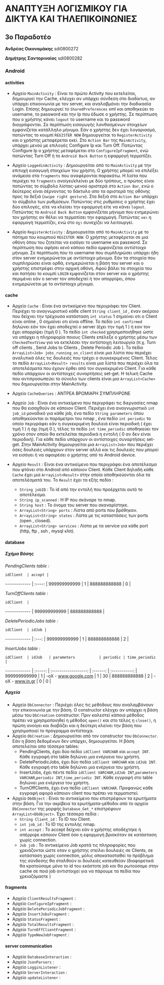 #	ΑΝΑΠΤΥΞΗ ΛΟΓΙΣΜΙΚΟΥ ΓΙΑ ΔΙΚΤΥΑ ΚΑΙ ΤΗΛΕΠΙΚΟΙΝΩΝΙΕΣ 
## 3ο Παραδοτέο

**Ανδρέας Οικονομάκης**	sdi0800272

**Δημήτρης Σαντοριναίος** sdi0800282

### Android

#### activities

  - Αρχείο `MainActivity` : Είναι το πρώτο Activity που εκτελείται, δημιουργεί την Cache, ελέγχει αν υπάρχει σύνδεση στο διαδίκτυο, αν υπάρχει επικοινωνία με τον server, και αναλαβμάνει την διαδικασία Login. Επίσης δημιουργεί το `SharedPreferences` xml και αποθηκεύει το username, το password και την Ip που έδωσε ο χρήστης. Σε περίπτωση που ο χρήστης κάνει `logout` το username και το password διαγράφονται. Σε περίπτωση εισαγωγής λανθασμένων στοιχείων εμφανίζεται κατάλληλο μήνυμα. Εάν ο χρήστης δεν έχει λογαριασμό, πατώντας το κουμπί `REGISTER NOW` δημιουργείται το `RegisterActivity` και ο χρήστης μεταφέρεται εκεί. Στο `Action Bar` της `MainActivity`, υπάρχει μενού με επιλογές Configure Ip και Turn Off. Πατώντας Configure Ip ο χρήστης μεταφέρεται στο `ConfigureIpFragment`, ενώ πατώντας Turn Off ή το `Android Back Button` η εφαρμογή τερματίζει.

  - Αρχείο `LoggedinActivity` : Δημιουργείται από το `MainActivity` με την επιτυχή εισαγωγή στοιχείων του χρήστη. Ο χρήστης μπορεί να επιλέξει ανάμεσα στα `fragments` που αναφέρονται παρακάτω. Η λίστα που περιέχει τα `fragments` ανοίγει/κλείνει με δύο τρόπους, ο πρώτος είναι πατώντας το σύμβολο λίστας-μενού αριστερά στο `Action Bar`, ενώ ο δεύτερος είναι σέρνοντας το δάκτυλο απο τα αριστερά της οθόνης προς τα δεξιά (`swipe right gesture`). Στα δεξιά στο `Action Bar` υπάρχει το σύμβολο των ρυθμίσεων. Πατώντας στις ρυθμίσεις ο χρήστης έχει δύο επιλογές, είτε να κλείσει την εφαρμογή είτε να κάνει `logout`. Πατώντας το `Android Back Button` εμφανίζεται μήνυμα που ενημερώνει τον χρήστης αν θέλει να τερματίσει την εφαρμογή. Πατώντας `ναι` η εφαρμογή τερματίζει, ενώ στο `όχι` συνεχίζει να λειτουργεί.

  - Αρχείο `RegisterActivity` : Δημιουργείται από το `MainActivity` με το πάτημα του κουμπιού `REGISTER NOW`. Ο χρήστης μεταφέρεται σε μια οθόνη όπου του ζητείται να εισάγει το username και password. Σε περίπτωση που αφήσει κενό κάποιο πεδίο εμφανίζεται αντίστοιχο μήνυμα. Σε περίπτωση που το username που συμπληρώσει υπάρχει ήδη στον server ενημερώνεται με αντίστοιχο μήνυμα. Εάν τα στοιχεία που συμπληρώσει είναι ορθά, ενημερώνεται η βάση του server και ο χρήστης επιστρέφει στην αρχική οθόνη. Αφού βάλει τα στοιχεία του και πατήσει το κουμπί `LOGIN` εμφανίζεται στον server και ο χρήστης περιμένει εάν ο server τον αποδεχτεί ή τον απορρίψει, όπου ενημερώνεται με το αντίστοιχο μήνυμα.

#### cache
  - Αρχείο `Cache` : Είναι ένα αντικείμενο που περιγράφει τον Client. Περιέχει το αναγνωριστικό κάθε client `String client_id`  , έναν ακέραιο που δείχνει την τρέχουσα κατάσταση `int status` 1 σημαίνει οτι ο Client είναι online , 0 σημαίνει οτι είναι offline. Το πεδίο `int confirmed` δηλώνει εάν τον έχει αποδεχτεί ο server (έχει την τιμή 1 ) ή εαν τον έχει απορρίψει (τιμή 0 ). Το πεδίο `int checked` χρησιμοποιήθηκε ώστε να υπάρχει η πληροφορία ποιους Clients επέλεξε ο χρήστης μέσω των `CheckedTextView` για να εκτελέσει την αντίστοιχη λειτουργία (π.χ. Turn off clients , Send Jobs to Clients , Delete Periodic Job ). Το πεδίο `ArrayList<Job> jobs_running_on_client` είναι μια λίστα που περιέχει αναλυτικά όλες τις δουλειές που τρέχει ο συγκεκριμένος Client. Τέλος το πεδίο `ΑrrayList<Result> results` είναι μια λίστα που περιέχει όλα τα αποτελέσματα που έχουν έρθει από τον συγκεκριμένο Client. Για κάθε πεδίο υπάρχουν οι αντίστοιχες συναρτήσεις set-get. Η τελική Cache που αντιπροσωπεύει το σύνολο των clients είναι μια `ArrayList<Cache>` που δημιουργείται στην MainActivity. 

  - Αρχείο `CacheQueries` : ΑΝΤΡΕΑ ΒΡΩΜΙΑΡΗ ΣΥΜΠΛΗΡΩΝΕ

  - Αρχείο `Job` : Είναι ένα αντικείμενο που περιγράφει τις διεργασίες nmap που θα εισαχθούν σε κάποιον Client. Περιέχει ένα αναγνωριστικό `int job_id` μοναδικό για κάθε job, ένα πεδίο `String parameters` όπου αποθηκεύονται οι παράμετροι του nmap , ένα πεδίο `int periodic` το οποίο περιγράφει εάν η συγκεκριμένη δουλειά είναι περιοδική ( έχει τιμή 1 ) ή όχι (τιμή 0 ), τέλος το πεδίο `int time_periodic` αποθηκεύει τον χρόνο στον οποίο θα εκτελείται περιοδικά η εντολή ( 0 αν δεν είναι περιοδική). Για κάθε πεδίο υπάρχουν οι αντίστοιχες συναρτήσεις set-get. Στην MainActivity δημιουργείται μια `ArrayList<Job>` που περιέχει όσες δουλειές υπάρχουν στον server αλλά και τις δουλειές που μπορεί να εισάγει ή να αφαιρέσει ο χρήστης από το Android device.

  - Αρχείο `Result` : Είναι ένα αντικείμενο που περιγράφει ένα αποτέλεσμα που φτάνει στο Android από κάποιον Client. Κάθε Client δηλαδή κάθε `Cache` έχει μια `ArrayList<Result>` στην οποία αποθηκεύονται όλα τα αποτελέσματά του. Το `Result` έχει τα εξής πεδία : 
    - `String jobID` : Το id από την εντολή που προέρχεται αυτό το αποτέλεσμα.
    - `String ip_scanned` : Η IP που σκάναρε το nmap.
    - `String host` : Το όνομα του server που σκαναρίστηκε.
    - `ArrayList<String> ports` : Λίστα από ports που βρέθηκαν.
    - `ArrayList<String> states` : Λίστα με τις καταστάσεις των ports (open , closed).
    - `ArrayList<String> services` : Λίστα με τα service για κάθε port (http, ftp , ssh , mysql κλπ).

#### database

##### Σχήμα Βάσης
  *PendingClients table :*

    idClient  | accept |
------------- | :----: |
999999999999  | 1      |
888888888888  | 0      |

  *TurnOffClients table :*

    idClient  |
------------- |
999999999999  |
888888888888  |

  *DeletePeriodicJobs table :*

    idClient  | idJob |
------------- | :---: |
999999999999  | 1     |
888888888888  | 2     |

  *InsertJobs table :*

    idClient  | idJob   | parameters           | periodic | time_periodic |
------------- | :-----: | :------------------: | :------: | :-----------: |
999999999999  | 1       | -oX - www.google.com | 1        | 30            |
888888888888  | 2       | -oX - www.in.gr      | 0        | 0             |

##### Αρχεία
  - Αρχείο `DbConnector` : Περιέχει όλες τις μεθόδους που αναλαμβάνουν την επικοινωνία με την βάση. Ο constructor ελέγχει αν υπάρχει η βάση μέσω του `DbCreation` constructor. Πριν καλεστεί κάποια μέθοδος πρέπει να χρησιμοποιηθεί η μέθοδος `open()` και στο τέλος η `close()`, η πρώτη ανοίγει και διαβάζει και η δεύτερη κλείνει την βάση που χρησιμοποιεί το πρόγραμμα αντίστοιχα.
  - Αρχείο `DbCreation` : Δημιουργείται από τον constructor του `DbConnector`. Εάν η βάση δεδομένων δεν υπάρχει, δημιουργείται. Η βάση αποτελείται απο τέσσερα tables:
    - PendingClients, έχει δύο πεδία `idClient VARCHAR` και `accept INT`. Κάθε εγγραφή στο table δηλώνει μια ενέργεια του χρήστη.
    - DeletePeriodicJobs, έχει δύο πεδία `idClient VARCHAR` και `idJob INT`. Κάθε εγγραφή στο table δηλώνει μια ενέργεια του χρήστη. 
    - InsertJobs, έχει πέντε πεδία `idClient VARCHAR`,`idJob INT`,`parameters VARCHAR`,`periodic INT`,`time_periodic INT`. Κάθε εγγραφή στο table δηλώνει μια ενέργεια του χρήστη.
    - TurnOffClients, έχει ένα πεδίο `idClient VARCHAR`. Προφανώς κάθε εγγραφή αφορά κάποιον client που πρέπει να τερματιστεί.
  - Αρχείο `DbObject` : Είναι το αντικείμενο που επιστρέφουν τα ερωτήματα στην βάση. Για την ακρίβεια τα ερωτήματα-μέθοδοι από το αρχείο `DbConnector` της μορφής `Database_Get_*` επιστρέφουν `ArrayList<DbObject>`. Έχει τέσσερα πεδία :
    - `String Client_id` : Το ID του Client.
    - `int job_id` : To ID της εντολής nmap.
    - `int accept` : Το accept δείχνει εάν ο χρήστης αποδέχτηκε ή απέρριψε κάποιον Client όσο η εφαρμογή βρισκόταν σε κατάσταση χωρίς connection.
    - `Job job` : To αντικείμενο Job κρατά τις πληροφορίες που χρειάζονται ώστε οταν ο χρήστης στείλει δουλειές σε Clients, σε κατάσταση χωρίς connection, μόλις αποκατασταθεί το πρόβλημα της σύνδεσης θα σταλθούν οι δουλειές κατευθείαν (διαφορετικά θα κρατούσαμε μόνο το id τoυ εκάστοτε job και θα ρωτούσαμε στην cache σε ποιό job αντιστοιχεί για να πάρουμε τα πεδία που χρειαζόμαστε )

#### fragments
  - Αρχείο `ClientResultsFragment` :
  - Αρχείο `ConfigureIpFragment` :
  - Αρχείο `DeletePeriodicJobFragment` :
  - Αρχείο `InsertJobsFragment` :
  - Αρχείο `StatusFragment` :
  - Αρχείο `TotalResultsFragment` :
  - Αρχείο `TurnOffClientFragment` :
  - Αρχείο `TypeNewJobFragment` :

#### server communication
  - Αρχείο `DatabaseInteraction` :
  - Αρχείο `JsonParsers` :
  - Αρχείο `LogginListener` :
  - Αρχείο `ServerInteraction` :
  - Αρχείο `updateListener` :
